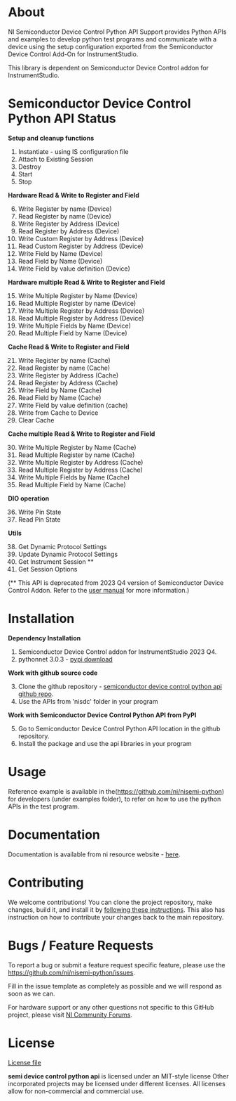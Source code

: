 # About
NI Semiconductor Device Control Python API Support provides Python APIs and examples to develop python test programs and communicate with a device using the setup configuration exported from the Semiconductor Device Control Add-On for InstrumentStudio.

This library is dependent on Semiconductor Device Control addon for InstrumentStudio.


# Semiconductor Device Control Python API Status

**Setup and cleanup functions**
1. Instantiate - using IS configuration file  
2. Attach to Existing Session
3. Destroy  
4. Start  
5. Stop  

**Hardware Read & Write to Register and Field** 

6. Write Register by name (Device)  
7. Read Register by name (Device)  
8. Write Register by Address (Device)  
9. Read Register by Address (Device)  
10. Write Custom Register by Address (Device) 
11. Read Custom Register by Address (Device) 
12. Write Field by Name (Device)  
13. Read Field by Name (Device)  
14. Write Field by value definition (Device)  

**Hardware multiple Read & Write to Register and Field**

15. Write Multiple Register by Name (Device)  
16. Read Multiple Register by name (Device)  
17. Write Multiple Register by Address (Device)  
18. Read Multiple Register by Address (Device)  
19. Write Multiple Fields by Name (Device)  
20. Read Multiple Field by Name (Device)  

**Cache Read & Write to Register and Field**

21. Write Register by name (Cache)  
22. Read Register by name (Cache)  
23. Write Register by Address (Cache)  
24. Read Register by Address (Cache)  
25. Write Field by Name (Cache)  
26. Read Field by Name (Cache)  
27. Write Field by value definition (cache)  
28. Write from Cache to Device  
29. Clear Cache  

**Cache multiple Read & Write to Register and Field**  

30. Write Multiple Register by Name (Cache)  
31. Read Multiple Register by name (Cache)  
32. Write Multiple Register by Address (Cache)  
33. Read Multiple Register by Address (Cache)  
34. Write Multiple Fields by Name (Cache)  
35. Read Multiple Field by Name (Cache) 

**DIO operation**

36. Write Pin State  
37. Read Pin State 

**Utils**

38. Get Dynamic Protocol Settings
39. Update Dynamic Protocol Settings
40. Get Instrument Session **
44. Get Session Options

(** This API is deprecated from 2023 Q4 version of Semiconductor Device Control Addon.
Refer to the [user manual](https://www.ni.com/documentation/en/semiconductor-device-control/latest/manual/manual-overview/) for more information.)

# Installation   
**Dependency Installation**  
1. Semiconductor Device Control addon for InstrumentStudio 2023 Q4.  
2. pythonnet 3.0.3 - [pypi download](https://pypi.org/project/pythonnet/#description)  

**Work with github source code**  

3. Clone the github repository - [semiconductor device control python api github repo](https://github.com/ni/nisemi-python).  
4. Use the APIs from 'nisdc' folder in your program  

**Work with Semiconductor Device Control Python API from PyPI**

5. Go to Semiconductor Device Control Python API location in the github repository.  
6. Install the package and use the api libraries in your program  

# Usage

Reference example is available in the(https://github.com/ni/nisemi-python) for developers (under examples folder), to refer on how to use the python APIs in the test program.

# Documentation

Documentation is available from ni resource website - [here](https://www.ni.com/documentation/en/semiconductor-device-control/latest/manual/manual-overview/).

# Contributing

We welcome contributions! You can clone the project repository, make changes, build it, and install it by [following these instructions](CONTRIBUTING.md). This also has instruction on how to contribute your changes back to the main repository.

# Bugs / Feature Requests

To report a bug or submit a feature request specific feature, please use the https://github.com/ni/nisemi-python/issues.

Fill in the issue template as completely as possible and we will respond as soon
as we can.

For hardware support or any other questions not specific to this GitHub project, please visit [NI Community Forums](https://forums.ni.com/).

# License

[License file](LICENSE)

**semi device control python api** is licensed under an MIT-style license
Other incorporated projects may be licensed under different licenses. All
licenses allow for non-commercial and commercial use.
